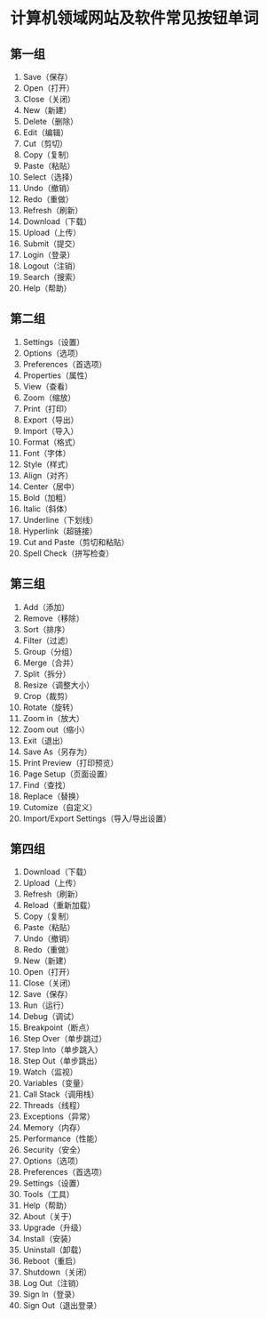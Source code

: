 # 计算机领域网站及软件常见按钮单词

## 第一组

1. Save（保存）
2. Open（打开）
3. Close（关闭）
4. New（新建）
5. Delete（删除）
6. Edit（编辑）
7. Cut（剪切）
8. Copy（复制）
9. Paste（粘贴）
10. Select（选择）
11. Undo（撤销）
12. Redo（重做）
13. Refresh（刷新）
14. Download（下载）
15. Upload（上传）
16. Submit（提交）
17. Login（登录）
18. Logout（注销）
19. Search（搜索）
20. Help（帮助）

## 第二组

1. Settings（设置）
2. Options（选项）
3. Preferences（首选项）
4. Properties（属性）
5. View（查看）
6. Zoom（缩放）
7. Print（打印）
8. Export（导出）
9. Import（导入）
10. Format（格式）
11. Font（字体）
12. Style（样式）
13. Align（对齐）
14. Center（居中）
15. Bold（加粗）
16. Italic（斜体）
17. Underline（下划线）
18. Hyperlink（超链接）
19. Cut and Paste（剪切和粘贴）
20. Spell Check（拼写检查）

## 第三组

1. Add（添加）
2. Remove（移除）
3. Sort（排序）
4. Filter（过滤）
5. Group（分组）
6. Merge（合并）
7. Split（拆分）
8. Resize（调整大小）
9. Crop（裁剪）
10. Rotate（旋转）
11. Zoom in（放大）
12. Zoom out（缩小）
13. Exit（退出）
14. Save As（另存为）
15. Print Preview（打印预览）
16. Page Setup（页面设置）
17. Find（查找）
18. Replace（替换）
19. Cutomize（自定义）
20. Import/Export Settings（导入/导出设置）

## 第四组

1. Download（下载）
2. Upload（上传）
3. Refresh（刷新）
4. Reload（重新加载）
5. Copy（复制）
6. Paste（粘贴）
7. Undo（撤销）
8. Redo（重做）
9. New（新建）
10. Open（打开）
11. Close（关闭）
12. Save（保存）
13. Run（运行）
14. Debug（调试）
15. Breakpoint（断点）
16. Step Over（单步跳过）
17. Step Into（单步跳入）
18. Step Out（单步跳出）
19. Watch（监视）
20. Variables（变量）
21. Call Stack（调用栈）
22. Threads（线程）
23. Exceptions（异常）
24. Memory（内存）
25. Performance（性能）
26. Security（安全）
27. Options（选项）
28. Preferences（首选项）
29. Settings（设置）
30. Tools（工具）
31. Help（帮助）
32. About（关于）
33. Upgrade（升级）
34. Install（安装）
35. Uninstall（卸载）
36. Reboot（重启）
37. Shutdown（关闭）
38. Log Out（注销）
39. Sign In（登录）
40. Sign Out（退出登录）
